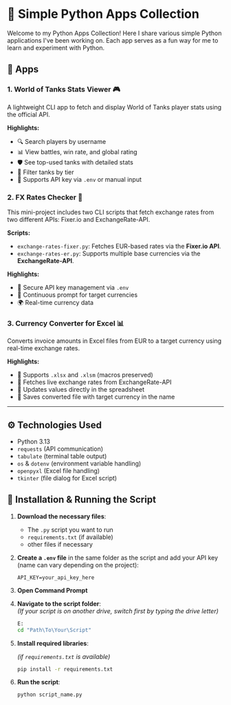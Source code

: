 # 🐍 Simple Python Apps Collection

Welcome to my Python Apps Collection! Here I share various simple Python applications I've been working on. Each app serves as a fun way for me to learn and experiment with Python.

## 🧩 Apps

### 1. **World of Tanks Stats Viewer** 🎮

A lightweight CLI app to fetch and display World of Tanks player stats using the official API.

**Highlights:**
- 🔍 Search players by username  
- 📊 View battles, win rate, and global rating  
- 🛡️ See top-used tanks with detailed stats  
- 🎯 Filter tanks by tier  
- 🔐 Supports API key via `.env` or manual input

### 2. **FX Rates Checker** 💱

This mini-project includes two CLI scripts that fetch exchange rates from two different APIs: Fixer.io and ExchangeRate-API.

**Scripts:**
- `exchange-rates-fixer.py`: Fetches EUR-based rates via the **Fixer.io API**.  
- `exchange-rates-er.py`: Supports multiple base currencies via the **ExchangeRate-API**.

**Highlights:**
- 🔑 Secure API key management via `.env`
- 🔁 Continuous prompt for target currencies
- 🌍 Real-time currency data

### 3. **Currency Converter for Excel** 📊

Converts invoice amounts in Excel files from EUR to a target currency using real-time exchange rates.

**Highlights:**
- 📁 Supports `.xlsx` and `.xlsm` (macros preserved)
- 💱 Fetches live exchange rates from ExchangeRate-API
- 📌 Updates values directly in the spreadsheet
- 💾 Saves converted file with target currency in the name

---

## ⚙️ Technologies Used

- Python 3.13  
- `requests` (API communication)  
- `tabulate` (terminal table output)  
- `os` & `dotenv` (environment variable handling)  
- `openpyxl` (Excel file handling)  
- `tkinter` (file dialog for Excel script)

## 🚀 Installation & Running the Script

1. **Download the necessary files**:
   - The `.py` script you want to run
   - `requirements.txt` (if available)
   - other files if necessary

2. **Create a `.env` file** in the same folder as the script and add your API key (name can vary depending on the project):

   ```env
   API_KEY=your_api_key_here
   ```

3. **Open Command Prompt**

4. **Navigate to the script folder**:  
   *(If your script is on another drive, switch first by typing the drive letter)*

   ```bash
   E:
   cd "Path\To\Your\Script"
   ```

5. **Install required libraries**:
   
   *(if `requirements.txt` is available)*
   
   ```bash
   pip install -r requirements.txt
   ```

7. **Run the script**:

   ```bash
   python script_name.py
   ```
